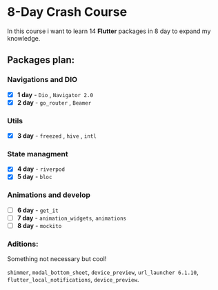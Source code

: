 # **8-Day** Crash Course

In this course i want to learn 14 **Flutter** packages in 8 day to expand my knowledge.

## Packages plan:

### Navigations and **DIO**
- [x] **1 day** - `Dio` , `Navigator 2.0`
- [x] **2 day** - `go_router` , `Beamer`

### Utils
- [x] **3 day** - `freezed` , `hive` , `intl`

### State managment
- [x] **4 day** - `riverpod`
- [x] **5 day** - `bloc`

### Animations and develop
- [ ] **6 day** - `get_it`
- [ ] **7 day** - `animation_widgets`, `animations` 
- [ ] **8 day** - `mockito`  

### Aditions:

Something not necessary but cool!

`shimmer`, `modal_bottom_sheet`, `device_preview`, `url_launcher 6.1.10`, `flutter_local_notifications`, `device_preview`.
